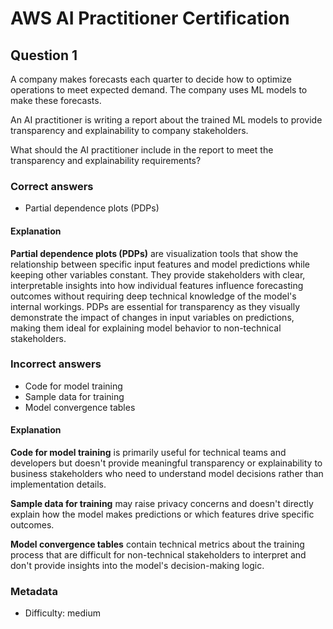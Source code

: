 # AWS AI Practitioner Certification

## Question 1

A company makes forecasts each quarter to decide how to optimize operations to meet expected demand. The company uses ML models to make these forecasts.

An AI practitioner is writing a report about the trained ML models to provide transparency and explainability to company stakeholders.

What should the AI practitioner include in the report to meet the transparency and explainability requirements?

### Correct answers

* Partial dependence plots (PDPs)

#### Explanation

**Partial dependence plots (PDPs)** are visualization tools that show the relationship between specific input features and model predictions while keeping other variables constant. They provide stakeholders with clear, interpretable insights into how individual features influence forecasting outcomes without requiring deep technical knowledge of the model's internal workings. PDPs are essential for transparency as they visually demonstrate the impact of changes in input variables on predictions, making them ideal for explaining model behavior to non-technical stakeholders.

### Incorrect answers

* Code for model training
* Sample data for training
* Model convergence tables

#### Explanation

**Code for model training** is primarily useful for technical teams and developers but doesn't provide meaningful transparency or explainability to business stakeholders who need to understand model decisions rather than implementation details.

**Sample data for training** may raise privacy concerns and doesn't directly explain how the model makes predictions or which features drive specific outcomes.

**Model convergence tables** contain technical metrics about the training process that are difficult for non-technical stakeholders to interpret and don't provide insights into the model's decision-making logic.

### Metadata

* Difficulty: medium

